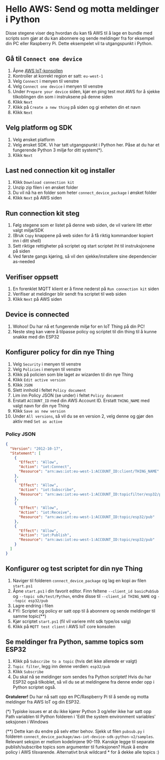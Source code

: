 # Hello AWS: Send og motta meldinger i Python

Disse stegene viser deg hvordan du kan få AWS til å lage en bundle med scripts som gjør at du kan abonnere og sende meldinger fra for eksempel din PC eller Raspberry Pi.
Dette eksempelet vil ta utgangspunkt i Python. 

## Gå til ```Connect one device```
1. Åpne [AWS IoT-konsollen](https://eu-west-1.console.aws.amazon.com/iot/home?region=eu-west-1#/home) 
1. Kontroller at korrekt region er satt: ```eu-west-1```
1. Velg ```Connect``` i menyen til venstre
1. Velg ```Connect one device``` i menyen til venstre
1. Under ```Prepare your device``` siden, kjør en ping test mot AWS for å sjekke tilkoblingen din som i instruksene på denne siden
1. Klikk ```Next```
1. Klikk på ```Create a new thing``` på siden og gi enheten din et navn
1. Klikk ```Next```

## Velg platform og SDK
1. Velg ønsket platform
1. Velg ønsket SDK. Vi har tatt utgangspunkt i Python her. Påse at du har et fungerende Python 3 miljø for ditt system(*).
1. Klikk ```Next```

## Last ned connection kit og installer
1. Klikk ```Download connection kit```
1. Unzip zip filen i en ønsket folder
1. Du vil nå ha en folder som heter ```connect_device_package``` i ønsket folder
1. Klikk ```Next``` på AWS siden

## Run connection kit steg
1. Følg stegene som er listet på denne web siden, de vil variere litt etter valgt miljø/SDK
1. (Bruk ```Copy``` knappene på web siden for å få riktig kommandoer kopiert inn i ditt shell)
1. Sett riktige rettigheter på scriptet og start scriptet iht til instruksjonene på siden
1. Ved første gangs kjøring, så vil den sjekke/installere sine dependencier as-needed

## Verifiser oppsett
1. En forenklet MQTT klient er å finne nederst på ```Run connection kit``` siden
1. Verifiser at meldinger blir sendt fra scriptet til web siden
1. Klikk ```Next``` på AWS siden

## Device is connected
1. Wohoo!  Du har nå et fungerende miljø for en IoT Thing på din PC!
1. Neste steg kan være å tilpasse policy og scriptet til din thing til å kunne snakke med din ESP32

## Konfigurer policy for din nye Thing
1. Velg ```Security``` i menyen til venstre
1. Velg ```Policies``` i menyen til venstre
1. Klikk på policien som ble laget av wizarden til din nye Thing
1. Klikk ```Edit active version```
1. Klikk ```JSON```
1. Slett innhold i feltet ```Policy document```
1. Lim inn Policy JSON (se under) i feltet ```Policy document```
1. Erstatt ```ACCOUNT_ID``` med din AWS Account ID. Erstatt ```THING_NAME``` med valgt navn for din nye Thing
1. Klikk ```Save as new version```
1. Under ```All versions```, så vil du se en version 2, velg denne og gjør den aktiv med ```Set as active```

### Policy JSON
```json
{
  "Version": "2012-10-17",
  "Statement": [
    {
      "Effect": "Allow",
      "Action": "iot:Connect",
      "Resource": "arn:aws:iot:eu-west-1:ACCOUNT_ID:client/THING_NAME"
    },
    {
      "Effect": "Allow",
      "Action": "iot:Subscribe",
      "Resource": "arn:aws:iot:eu-west-1:ACCOUNT_ID:topicfilter/esp32/pub"
    },
    {
      "Effect": "Allow",
      "Action": "iot:Receive",
      "Resource": "arn:aws:iot:eu-west-1:ACCOUNT_ID:topic/esp32/pub"
    },
    {
      "Effect": "Allow",
      "Action": "iot:Publish",
      "Resource": "arn:aws:iot:eu-west-1:ACCOUNT_ID:topic/esp32/pub"
    }
  ]
}
```

## Konfigurer og test scriptet for din nye Thing
1. Naviger til folderen ```connect_device_package``` og lag en kopi av filen ```start.ps1```
1. Åpne ```start.ps1``` i din favorit editor.  Finn feltene ```--client_id basicPubSub``` og ```--topic sdk/test/Python```, endre disse til ```--client_id THING_NAME``` og ```--topic esp32/pub```
1. Lagre endring i filen
1. FYI: Scriptet og policy er satt opp til å abonnere og sende meldinger til samme topic(**)
1. Kjør scriptet ```start.ps1``` (fil vil variere mht sdk type/os valg)
1. Klikk på ```MQTT test client``` i AWS IoT core konsolen

## Se meldinger fra Python, samme topics som ESP32
1. Klikk på ```Subscribe to a topic``` (hvis det ikke allerede er valgt)
1. ```Topic filter```, legg inn denne verdien: ```esp32/pub```
1. Klikk ```Subscribe```
1. Du skal nå se meldinger som sendes fra Python scriptet! Hvis du har ESP32 også tilkoblet, så vil du se at meldingene fra denne ender opp i Python scriptet også.

**Gratulerer!** Du har nå satt opp en PC/Raspberry Pi til å sende og motta meldinger fra AWS IoT og din ESP32.

(*) Typiske issues er at du ikke kjører Python 3 og/eller ikke har satt opp Path variablen til Python folderen i 'Edit the system environment variables' seksjonen i Windows

(**)  Dette kan du endre på selv etter behov.  Sjekk ut filen ```pubsub.py``` i folderen ```connect_device_package/aws-iot-device-sdk-python-v2/samples```. Relevant seksjon er mellom kodelinjene 90-119. Kanskje legge til separate publish/subscribe topics som argumenter til funksjonen? Husk å endre policy i AWS tilsvarende. Alternativt bruk wildcard * for å dekke alle topics :)